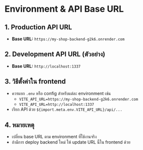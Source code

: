 # Environment & API Base URL

## 1. Production API URL
- **Base URL:** `https://my-shop-backend-g2k6.onrender.com`

## 2. Development API URL (ตัวอย่าง)
- **Base URL:** `http://localhost:1337`

## 3. วิธีตั้งค่าใน frontend
- ควรแยก `.env` หรือ config สำหรับแต่ละ environment เช่น
  - `VITE_API_URL=https://my-shop-backend-g2k6.onrender.com`
  - `VITE_API_URL=http://localhost:1337`
- เรียก API ด้วย `${import.meta.env.VITE_API_URL}/api/...`

## 4. หมายเหตุ
- เปลี่ยน base URL ตาม environment ที่ใช้งานจริง
- ถ้ามีการ deploy backend ใหม่ ให้ update URL นี้ใน frontend ด้วย
